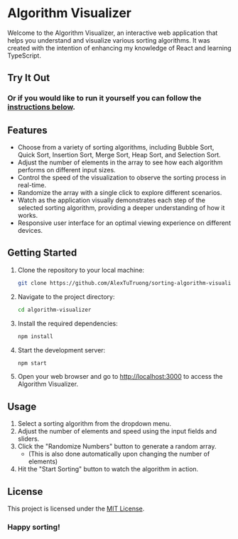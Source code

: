 # Algorithm Visualizer

Welcome to the Algorithm Visualizer, an interactive web application that helps you understand and visualize various sorting algorithms. It was created with the intention of enhancing my knowledge of React and learning TypeScript.

## Try It Out


### Or if you would like to run it yourself you can follow the [instructions below](#getting-started).


## Features

- Choose from a variety of sorting algorithms, including Bubble Sort, Quick Sort, Insertion Sort, Merge Sort, Heap Sort, and Selection Sort.
- Adjust the number of elements in the array to see how each algorithm performs on different input sizes.
- Control the speed of the visualization to observe the sorting process in real-time.
- Randomize the array with a single click to explore different scenarios.
- Watch as the application visually demonstrates each step of the selected sorting algorithm, providing a deeper understanding of how it works.
- Responsive user interface for an optimal viewing experience on different devices.

## Getting Started

1. Clone the repository to your local machine:

    ```bash
    git clone https://github.com/AlexTuTruong/sorting-algorithm-visualizer.git
    ```

2. Navigate to the project directory:

    ```bash
    cd algorithm-visualizer
    ```

3. Install the required dependencies:

    ```bash
    npm install
    ```

4. Start the development server:

    ```bash
    npm start
    ```

5. Open your web browser and go to [http://localhost:3000](http://localhost:3000) to access the Algorithm Visualizer.

## Usage

1. Select a sorting algorithm from the dropdown menu.
2. Adjust the number of elements and speed using the input fields and sliders.
3. Click the "Randomize Numbers" button to generate a random array.
    - (This is also done automatically upon changing the number of elements)
4. Hit the "Start Sorting" button to watch the algorithm in action.

## License

This project is licensed under the [MIT License](LICENSE).

### Happy sorting!
